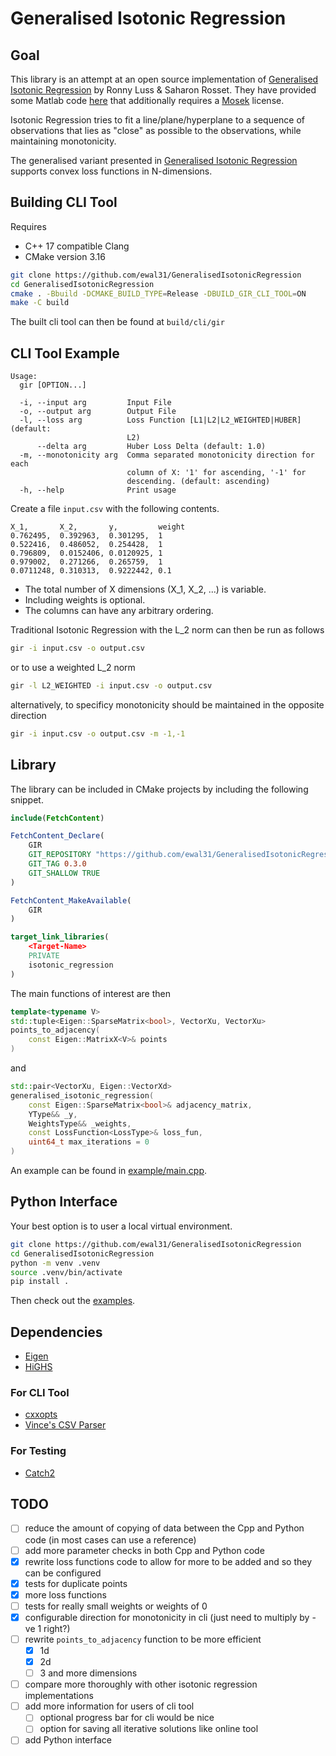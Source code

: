 # Generalised Isotonic Regression

## Goal

This library is an attempt at an open source implementation of [Generalised Isotonic Regression](https://arxiv.org/abs/1104.1779) by
Ronny Luss & Saharon Rosset. They have provided some Matlab code [here](https://www.tandfonline.com/doi/suppl/10.1080/10618600.2012.741550?scroll=top)
that additionally requires a [Mosek](https://www.mosek.com/) license.

Isotonic Regression tries to fit a line/plane/hyperplane to a sequence of observations that lies as "close" as possible
to the observations, while maintaining monotonicity.

The generalised variant presented in [Generalised Isotonic Regression](https://arxiv.org/abs/1104.1779) supports
convex loss functions in N-dimensions.

## Building CLI Tool

Requires

* C++ 17 compatible Clang
* CMake version 3.16

```bash
git clone https://github.com/ewal31/GeneralisedIsotonicRegression
cd GeneralisedIsotonicRegression
cmake . -Bbuild -DCMAKE_BUILD_TYPE=Release -DBUILD_GIR_CLI_TOOL=ON
make -C build
```

The built cli tool can then be found at `build/cli/gir`

## CLI Tool Example

```
Usage:
  gir [OPTION...]

  -i, --input arg         Input File
  -o, --output arg        Output File
  -l, --loss arg          Loss Function [L1|L2|L2_WEIGHTED|HUBER] (default:
                          L2)
      --delta arg         Huber Loss Delta (default: 1.0)
  -m, --monotonicity arg  Comma separated monotonicity direction for each
                          column of X: '1' for ascending, '-1' for
                          descending. (default: ascending)
  -h, --help              Print usage
```

Create a file `input.csv` with the following contents.

```
X_1,       X_2,       y,         weight
0.762495,  0.392963,  0.301295,  1
0.522416,  0.486052,  0.254428,  1
0.796809,  0.0152406, 0.0120925, 1
0.979002,  0.271266,  0.265759,  1
0.0711248, 0.310313,  0.9222442, 0.1
```

* The total number of X dimensions (X\_1, X\_2, ...) is variable.
* Including weights is optional.
* The columns can have any arbitrary ordering.

Traditional Isotonic Regression with the L\_2 norm can then be run as follows

```bash
gir -i input.csv -o output.csv
```

or to use a weighted L\_2 norm

```bash
gir -l L2_WEIGHTED -i input.csv -o output.csv
```

alternatively, to specificy monotonicity should be maintained in the opposite
direction

```bash
gir -i input.csv -o output.csv -m -1,-1
```

## Library

The library can be included in CMake projects by including the following snippet.

```CMake
include(FetchContent)

FetchContent_Declare(
    GIR
    GIT_REPOSITORY "https://github.com/ewal31/GeneralisedIsotonicRegression"
    GIT_TAG 0.3.0
    GIT_SHALLOW TRUE
)

FetchContent_MakeAvailable(
    GIR
)

target_link_libraries(
    <Target-Name>
    PRIVATE
    isotonic_regression
)
```

The main functions of interest are then

```cpp
template<typename V>
std::tuple<Eigen::SparseMatrix<bool>, VectorXu, VectorXu>
points_to_adjacency(
    const Eigen::MatrixX<V>& points
)
```

and

```cpp
std::pair<VectorXu, Eigen::VectorXd>
generalised_isotonic_regression(
    const Eigen::SparseMatrix<bool>& adjacency_matrix,
    YType&& _y,
    WeightsType&& _weights,
    const LossFunction<LossType>& loss_fun,
    uint64_t max_iterations = 0
)
```

An example can be found in [example/main.cpp](./example/main.cpp).

## Python Interface

Your best option is to user a local virtual environment.

```bash
git clone https://github.com/ewal31/GeneralisedIsotonicRegression
cd GeneralisedIsotonicRegression
python -m venv .venv
source .venv/bin/activate
pip install .
```

Then check out the [examples](./python/examples).

## Dependencies

* [Eigen](https://gitlab.com/libeigen/eigen)
* [HiGHS](https://github.com/ERGO-Code/HiGHS)

### For CLI Tool

* [cxxopts](https://github.com/jarro2783/cxxopts)
* [Vince's CSV Parser](https://github.com/vincentlaucsb/csv-parser)

### For Testing

* [Catch2](https://github.com/catchorg/Catch2)

## TODO

- [ ] reduce the amount of copying of data between the Cpp and Python code (in most cases can use a reference)
- [ ] add more parameter checks in both Cpp and Python code
- [x] rewrite loss functions code to allow for more to be added and so they can be configured
- [x] tests for duplicate points
- [x] more loss functions
- [ ] tests for really small weights or weights of 0
- [x] configurable direction for monotonicity in cli (just need to multiply by -ve 1 right?)
- [ ] rewrite `points_to_adjacency` function to be more efficient
    - [x] 1d
    - [x] 2d
    - [ ] 3 and more dimensions
- [ ] compare more thoroughly with other isotonic regression implementations
- [ ] add more information for users of cli tool
    - [ ] optional progress bar for cli would be nice
    - [ ] option for saving all iterative solutions like online tool
- [ ] add Python interface
